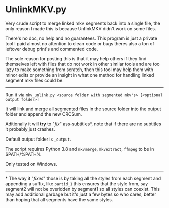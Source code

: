 # UnlinkMKV.py


Very crude script to merge linked mkv segments back into a single file,
the only reason I made this is because UnlinkMKV didn't work on some files.

There's no doc, no help and no guarantees.
This program is just a private tool I paid almost no attention to clean code or bugs theres also a ton of leftover debug print's and commented code.

The sole reason for posting this is that it may help others if they find themselves left with files that do not work in other similar tools and are too lazy to make something from scratch, then this tool may help them with minor edits or provide an insight in what one method for handling linked segment mkv files could be.

---

Run it via `mkv_unlink.py <source folder with segmented mkv's> [<optional output folder>]`

It will link and merge all segmented files in the source folder into the output folder and append the new CRCSum.

Aditionally it will **try** to "*fix*" ass-subtitles*, note that if there are no subtitles it probably just crashes.

Default output folder is `_output`.

The script requires Python 3.8 and `mkvmerge`, `mkvextract`, `ffmpeg` to be in $PATH/%PATH%

Only tested on Windows.

---

\* The way it "*fixes*" those is by taking all the styles from each segment and appending a suffix, like `partid_1`
this ensures that the style from, say segment2 will not be overidden by segment1 so all styles can coexist.
This may add additional garbage but it's just a few bytes so who cares, better than hoping that all segments have the same styles.
